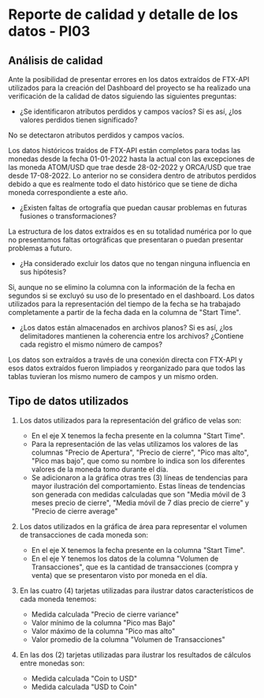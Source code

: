 # Reporte de calidad y detalle de los datos - PI03

## Análisis de calidad

Ante la posibilidad de presentar errores en los datos extraídos de FTX-API utilizados para la creación del Dashboard
del proyecto se ha realizado una verificación de la calidad de datos siguiendo las siguientes preguntas:

* ¿Se identificaron atributos perdidos y campos vacíos? Si es así, ¿los valores perdidos tienen significado?

No se detectaron atributos perdidos y campos vacíos.
 
Los datos históricos traídos de FTX-API están completos para todas las monedas desde la fecha 01-01-2022 hasta la actual con las excepciones de
las moneda ATOM/USD que trae desde 28-02-2022 y ORCA/USD que trae desde 17-08-2022. Lo anterior no se considera dentro de atributos perdidos debido
a que es realmente todo el dato histórico que se tiene de dicha moneda correspondiente a este año.

* ¿Existen faltas de ortografía que puedan causar problemas en futuras fusiones o transformaciones?

La estructura de los datos extraídos es en su totalidad numérica por lo que no presentamos faltas ortográficas que presentaran o puedan presentar problemas a futuro.

* ¿Ha considerado excluir los datos que no tengan ninguna influencia en sus hipótesis?

Si, aunque no se elimino la columna con la información de la fecha en segundos si se excluyó su uso de lo presentado en el dashboard. Los datos utilizados para la
representación del tiempo de la fecha se ha trabajado completamente a partir de la fecha dada en la columna de "Start Time".

* ¿Los datos están almacenados en archivos planos? Si es así, ¿los delimitadores mantienen la coherencia entre los archivos? ¿Contiene cada registro el mismo
número de campos?

Los datos son extraídos a través de una conexión directa con FTX-API y esos datos extraídos fueron limpiados y reorganizado para que todos las tablas tuvieran los mismo
numero de campos y un mismo orden. 

## Tipo de datos utilizados

1. Los datos utilizados para la representación del gráfico de velas son: 
    * En el eje X tenemos la fecha presente en la columna "Start Time".
    * Para la representación de las velas utilizamos los valores de las columnas "Precio de Apertura", "Precio de cierre", "Pico mas alto", "Pico mas bajo", que como su nombre lo indica 
    son los diferentes valores de la moneda tomo durante el día.
    * Se adicionaron a la gráfica otras tres (3) líneas de tendencias para mayor ilustración del comportamiento. Estas líneas de tendencias son generada con medidas calculadas
     que son "Media móvil de 3 meses precio de cierre", "Media móvil de 7 días precio de cierre" y "Precio de cierre average"
 
2. Los datos utilizados en la gráfica de área para representar el volumen de transacciones de cada moneda son:
    * En el eje X tenemos la fecha presente en la columna "Start Time".
    * En el eje Y tenemos los datos de la columna "Volumen de Transacciones", que es la cantidad de transacciones (compra y venta) que se presentaron visto por moneda en el día.

3. En las cuatro (4) tarjetas utilizadas para ilustrar datos característicos de cada moneda tenemos: 
    * Medida calculada "Precio de cierre variance"
    * Valor mínimo de la columna "Pico mas Bajo"
    * Valor máximo de la columna "Pico mas alto"
    * Valor promedio de la columna "Volumen de Transacciones"

4. En las dos (2) tarjetas utilizadas para ilustrar los resultados de cálculos entre monedas son:
    * Medida calculada "Coin to USD"
    * Medida calculada "USD to Coin"
